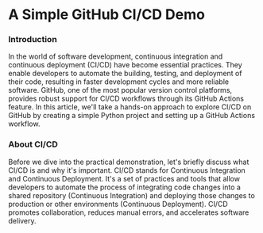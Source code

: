 <h1>A Simple GitHub CI/CD Demo</h1>
<h3>Introduction</h3>

<p>In the world of software development, continuous integration and continuous deployment (CI/CD) have become essential practices. They enable developers to automate the building, testing, and deployment of their code, resulting in faster development cycles and more reliable software. GitHub, one of the most popular version control platforms, provides robust support for CI/CD workflows through its GitHub Actions feature. In this article, we'll take a hands-on approach to explore CI/CD on GitHub by creating a simple Python project and setting up a GitHub Actions workflow.

<h3>About CI/CD</h3>

<p>Before we dive into the practical demonstration, let's briefly discuss what CI/CD is and why it's important. CI/CD stands for Continuous Integration and Continuous Deployment. It's a set of practices and tools that allow developers to automate the process of integrating code changes into a shared repository (Continuous Integration) and deploying those changes to production or other environments (Continuous Deployment). CI/CD promotes collaboration, reduces manual errors, and accelerates software delivery.